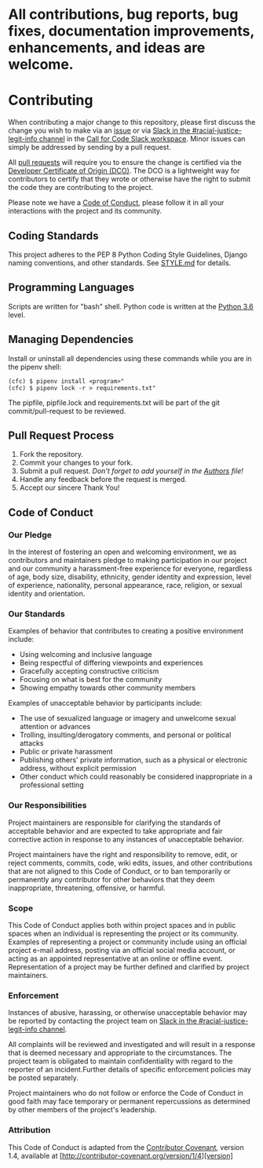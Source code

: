 # All contributions, bug reports, bug fixes, documentation improvements, enhancements, and ideas are welcome.

# Contributing

When contributing a major change to this repository, please first discuss the
change you wish to make via an [issue](contributing/ISSUES.md) or via
[Slack in the #racial-justice-legit-info 
channel](https://callforcode.slack.com/archives/C01CRAN53CM) in the [Call for
Code Slack workspace](https://callforcode.org/slack). Minor issues can simply
be addressed by sending by a pull request.

All [pull requests](contributing/PULL-REQUESTS.md) will require you to ensure
the change is certified via the [Developer Certificate of Origin 
(DCO)](https://github.com/apps/dco/). The DCO is a lightweight way for 
contributors to certify that they wrote or otherwise have the right to submit
the code they are contributing to the project.

Please note we have a [Code of Conduct](#code-of-conduct), please follow it in
all your interactions with the project and its community.

## Coding Standards

This project adheres to the PEP 8 Python Coding Style Guidelines, Django naming
conventions, and other standards.  See [STYLE.md](docs/STYLE.md) for details.

## Programming Languages

Scripts are written for "bash" shell.
Python code is written at the [Python 3.6](https://docs.python.org/3.6/) level.

## Managing Dependencies

Install or uninstall all dependencies using these commands while you are
in the pipenv shell:

```console
(cfc) $ pipenv install <program>"
(cfc) $ pipenv lock -r > requirements.txt"
```

The pipfile, pipfile.lock and requirements.txt will be part of the git
commit/pull-request to be reviewed.


## Pull Request Process

1. Fork the repository.
2. Commit your changes to your fork.
3. Submit a pull request. _Don't forget to add yourself in the [Authors](Authors) file!_
4. Handle any feedback before the request is merged.
5. Accept our sincere Thank You!

## Code of Conduct

### Our Pledge

In the interest of fostering an open and welcoming environment, we as
contributors and maintainers pledge to making participation in our project and
our community a harassment-free experience for everyone, regardless of age, 
body size, disability, ethnicity, gender identity and expression, level of 
experience, nationality, personal appearance, race, religion, or sexual 
identity and orientation.

### Our Standards

Examples of behavior that contributes to creating a positive environment
include:

* Using welcoming and inclusive language
* Being respectful of differing viewpoints and experiences
* Gracefully accepting constructive criticism
* Focusing on what is best for the community
* Showing empathy towards other community members

Examples of unacceptable behavior by participants include:

* The use of sexualized language or imagery and unwelcome sexual attention or
advances
* Trolling, insulting/derogatory comments, and personal or political attacks
* Public or private harassment
* Publishing others' private information, such as a physical or electronic
  address, without explicit permission
* Other conduct which could reasonably be considered inappropriate in a
  professional setting

### Our Responsibilities

Project maintainers are responsible for clarifying the standards of acceptable
behavior and are expected to take appropriate and fair corrective action in
response to any instances of unacceptable behavior.

Project maintainers have the right and responsibility to remove, edit, or
reject comments, commits, code, wiki edits, issues, and other contributions
that are not aligned to this Code of Conduct, or to ban temporarily or
permanently any contributor for other behaviors that they deem inappropriate,
threatening, offensive, or harmful.

### Scope

This Code of Conduct applies both within project spaces and in public spaces
when an individual is representing the project or its community. Examples of
representing a project or community include using an official project e-mail
address, posting via an official social media account, or acting as an appointed
representative at an online or offline event. Representation of a project may be
further defined and clarified by project maintainers.

### Enforcement

Instances of abusive, harassing, or otherwise unacceptable behavior may be
reported by contacting the project team on [Slack in the #racial-justice-legit-info channel](https://callforcode.slack.com/archives/C01CRAN53CM). 

All complaints will be reviewed and investigated and will result in a response that is deemed necessary and appropriate to the circumstances. The project team is obligated to maintain confidentiality with regard to the reporter of an incident.Further details of specific enforcement policies may be posted separately.

Project maintainers who do not follow or enforce the Code of Conduct in good
faith may face temporary or permanent repercussions as determined by other
members of the project's leadership.

### Attribution

This Code of Conduct is adapted from the [Contributor Covenant][homepage], version 1.4, available at [http://contributor-covenant.org/version/1/4][version]

[homepage]: http://contributor-covenant.org
[version]: http://contributor-covenant.org/version/1/4/
